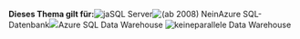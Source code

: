 <Token>**Dieses Thema gilt für:**![ja](media/yes.png)SQL Server![(ab 2008) Nein](media/no.png)Azure SQL-Datenbank![](media/no.png)Azure SQL Data Warehouse ![keine](media/no.png)parallele Data Warehouse</Token>
